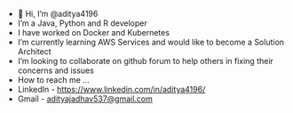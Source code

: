 - 👋 Hi, I’m @aditya4196
-  I’m a Java, Python and R developer
-  I have worked on Docker and Kubernetes
-  I’m currently learning AWS Services and would like to become a Solution Architect
-  I’m looking to collaborate on github forum to help others in fixing their concerns and issues
-  How to reach me ...
-    LinkedIn - https://www.linkedin.com/in/aditya4196/
-    Gmail - adityajadhav537@gmail.com

<!---
aditya4196/aditya4196 is a ✨ special ✨ repository because its `README.md` (this file) appears on your GitHub profile.
You can click the Preview link to take a look at your changes.
--->

